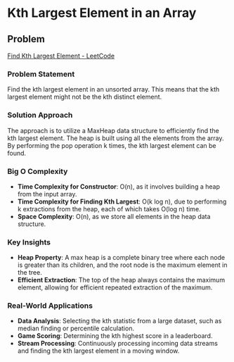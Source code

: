 # Kth Largest Element in an Array

## Problem
[Find Kth Largest Element - LeetCode](https://leetcode.com/problems/kth-largest-element-in-an-array)

### Problem Statement
Find the kth largest element in an unsorted array. This means that the kth largest element might not be the kth distinct element.

### Solution Approach
The approach is to utilize a MaxHeap data structure to efficiently find the kth largest element. The heap is built using all the elements from the array. By performing the pop operation k times, the kth largest element can be found.

### Big O Complexity
- **Time Complexity for Constructor**: O(n), as it involves building a heap from the input array.
- **Time Complexity for Finding Kth Largest**: O(k log n), due to performing k extractions from the heap, each of which takes O(log n) time.
- **Space Complexity**: O(n), as we store all elements in the heap data structure.

### Key Insights
- **Heap Property**: A max heap is a complete binary tree where each node is greater than its children, and the root node is the maximum element in the tree.
- **Efficient Extraction**: The top of the heap always contains the maximum element, allowing for efficient repeated extraction of the maximum.

### Real-World Applications
- **Data Analysis**: Selecting the kth statistic from a large dataset, such as median finding or percentile calculation.
- **Game Scoring**: Determining the kth highest score in a leaderboard.
- **Stream Processing**: Continuously processing incoming data streams and finding the kth largest element in a moving window.
